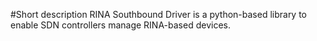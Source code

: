 #Short description
RINA Southbound Driver is a python-based library to enable SDN controllers manage RINA-based devices. 